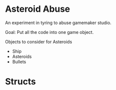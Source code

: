 # Asteroid Abuse

An experiment in tyring to abuse gamemaker studio.

Goal: Put all the code into one game object.

Objects to consider for Asteroids
 - Ship
 - Asteroids
 - Bullets
 
 
 # Structs
